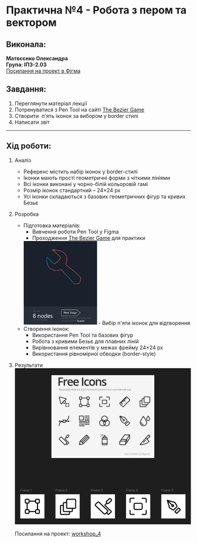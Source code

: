 # Практична №4 - Робота з пером та вектором

## Виконала:  
**Матвєєнко Олександра**  
**Група: ІПЗ-2.03**  
[Посилання на проект в Фігма](https://www.figma.com/design/uBpDOweuxFKVttp5NI2XTX/workshop_4?node-id=0-1&t=NXY0j8zQyHo9lf5V-1)

## Завдання:
1. Переглянути матеріал лекції
2. Потренуватися з Pen Tool на сайті [The Bezier Game](https://bezier.method.ac/?authuser=0)
3. Створити  п'ять іконок за вибором у border стилі
4. Написати звіт

---

## Хід роботи:
1. Аналіз
    - Референс містить набір іконок у border-стилі
    - Іконки мають прості геометричні форми з чіткими лініями
    - Всі іконки виконані у чорно-білій кольоровій гамі
    - Розмір іконок стандартний – 24×24 px
    - Усі іконки складаються з базових геометричних фігур та кривих Безьє
2. Розробка
    - Підготовка матеріалів:
        - Вивчення роботи Pen Tool у Figma
        - Проходження [The Bezier Game](https://bezier.method.ac/?authuser=0) для практики
        <img src="images/The_Bezier_Game.png" width="200px" />
        - Вибір п'яти іконок для відтворення
    - Створення іконок:
        - Використання Pen Tool та базових фігур
        - Робота з кривими Безьє для плавних ліній
        - Вирівнювання елементів у межах фрейму 24×24 px
        - Використання рівномірної обводки (border-style)
3. Результати
    <img src="images/Result.png"/>

    Посилання на проект: [workshop_4](https://www.figma.com/design/uBpDOweuxFKVttp5NI2XTX/workshop_4?node-id=0-1&t=NXY0j8zQyHo9lf5V-1)